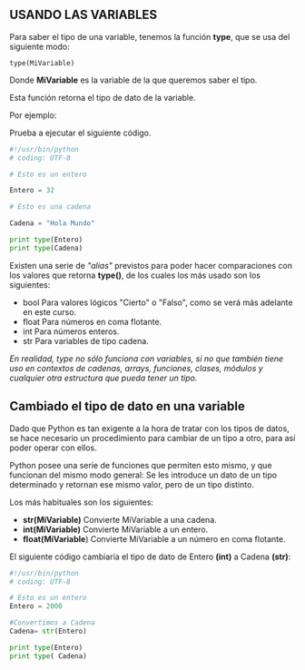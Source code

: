 ## USANDO LAS VARIABLES

Para saber el tipo de una variable, tenemos la función **type**, que se usa del siguiente modo:

`type(MiVariable)` 

Donde **MiVariable** es la variable de la que queremos saber el tipo.

Esta función retorna el tipo de dato de la variable.

Por ejemplo:

Prueba a ejecutar el siguiente código.
```python
#!/usr/bin/python 
# coding: UTF-8 

# Esto es un entero

Entero = 32 

# Esto es una cadena 

Cadena = "Hola Mundo" 

print type(Entero) 
print type(Cadena) 
```
Existen una serie de *"alias"* previstos para poder hacer comparaciones con los valores que retorna **type()**, de los cuales los más usado son los siguientes:

* bool Para valores lógicos "Cierto" o "Falso", como se verá más adelante en este curso.
* float Para números en coma flotante.
* int Para números enteros.
* str Para variables de tipo cadena.

*En realidad, type no sólo funciona con variables, si no que también tiene uso en contextos de cadenas, arrays, funciones, clases, módulos y cualquier otra estructura que pueda tener un tipo.*

## Cambiado el tipo de dato en una variable

Dado que Python es tan exigente a la hora de tratar con los tipos de datos, se hace necesario un procedimiento para cambiar de un tipo a otro, para así poder operar con ellos.

Python posee una serie de funciones que permiten esto mismo, y que funcionan del mismo modo general: Se les introduce un dato de un tipo determinado y retornan ese mismo valor, pero de un tipo distinto.

Los más habituales son los siguientes:

* **str(MiVariable)** Convierte MiVariable a una cadena.
* **int(MiVariable)** Convierte MiVariable a un entero.
* **float(MiVariable**) Convierte MiVariable a un número en coma flotante.

El siguiente código cambiaría el tipo de dato de Entero **(int)** a Cadena **(str)**:
```python
#!/usr/bin/python
# coding: UTF-8

# Esto es un entero
Entero = 2000

#Convertimos a Cadena
Cadena= str(Entero)

print type(Entero)
print type( Cadena) 
```

